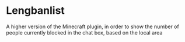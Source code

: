 # Lengbanlist
A higher version of the Minecraft plugin, in order to show the number of people currently blocked in the chat box, based on the local area
